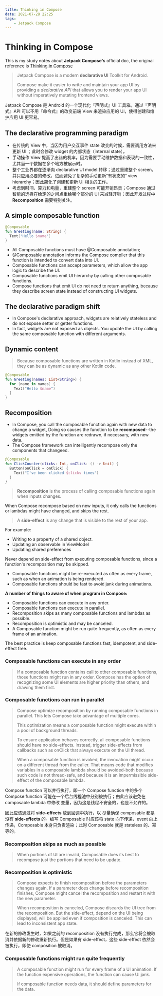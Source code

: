 ```yaml
---
title: Thinking in Compose
date: 2021-07-28 22:25
tags: 
    - Jetpack Compose
---
```


# Thinking in Compose

This is my study notes about **Jetpack Compose's** official doc, the original reference is [Thinking in Compose](https://developer.android.com/jetpack/compose/mental-model)

> Jetpack Compose is a modern **declarative UI** Toolkit for Android.
>
> Compose make it easier to write and maintain your app UI by providing a *declarative API* that allows you to render your app UI without imperatively mutating frontend views.

Jetpack Compose 是 Android 的一个现代化『声明式』UI 工具箱。通过『声明式』API 可以不用『命令式』的改变前端 View 来渲染应用的 UI，使得创建和维护应用 UI 更容易。

## The declarative programming paradigm

- 在传统的 View 中，当因为用户交互事件 state 改变的时候，需要调用方法来更新 UI ；此时会修改 widget 的内部状态（internal state）。
- 手动操作 View 提高了出错的机率，因为需要手动维护数据和表现的一致性，尤其当一个数据在多个地方被展示时。
- 整个工业界都在逐渐向 declarative UI model 转移；通过重建整个 screen，并只应用必要的修改，进而避免了复杂的手动更新”有状态的“ view hierarchy；因此简化了创建和更新 UI 相关的工作。
- 考虑到时间、算力和电量，重建整个 screen 可能开销昂贵；Compose 通过智能的选择在给定的之间点重绘哪个部分的 UI 来减轻开销；因此开发过程中 **Recomposition** 需要特别关注。

## A simple composable function

```kotlin
@Composable
fun Greeting(name: String) {
  Text("Hello $name")
}
```

- All Composable functions must have @Composable annotation;
- @Composable annotation informs the Compose compiler that this function is intended to convert data into UI.
- Composable functions can accept parameters, which allow the app logic to describe the UI.
- Composable functions emit UI hierarchy by calling other composable functions.
- Compose functions that emit UI do not need to return anything, because they describe screen state instead of constructing UI widgets.

## The declarative paradigm shift

- In Compose's declarative approach, widgets are relatively stateless and do not expose setter or getter functions.
- In fact, widgets are not exposed as objects. You update the UI by calling the same composable function with different arguments.

## Dynamic content

> Because composable functions are written in Kotlin instead of XML, they can be as dynamic as any other Kotlin code.

```kotlin
@Composable
fun Greeting(names: List<String>) {
  for (name in names) {
    Text("Hello $name")
  }
}
```

## Recomposition

- In Compose, you call the composable function again with new data to change a widget, Doing so causes the function to be **recomposed**--the widgets emitted by the function are  redrawn, if necessary, with new data.
- The Compose framework can intelligently recompose only the components that changeed.

```kotlin
@Composable
fun ClickCounter(clicks: Int, onClick: () -> Unit) {
  Button(onClick = onClick) {
    Text("I've been clicked $clicks times")
  }
}
```

> **Recomposition** is the process of calling composable functions again when inputs changes.

When Compose recompose based on new inputs, it only calls the functions or lambdas might have changed, and skips the rest.

> A **side-effect** is any change that is visible to the rest of your app.

For example:

- Writing to a property of a shared object.
- Updating an observable in ViewModel
- Updating shared preferences

Never depend on side-effect from executing composable functions, since a function's recomposition may be skipped.

- Composable functions might be re-executed as often as every frame, such as when an animation is being rendered.
- Composable functions should be fast to avoid jank during animations.

**A number of things to aware of when program in Compose:**

- Composable functions can execute in any order.
- Composable functions can execute in parallel.
- Recomposition skips as many composable functions and lambdas as possible.
- Recomposition is optimistic and may be canceled.
- A Composable function might be run quite frequently, as often as every frame of an animation.

The best practice is keep composable functions fast, idempotent, and side-effect free.

### Composable functions can execute in any order

> If a composable function contains call to other composable functions, those functions might run in any order. Compose has the option of recognizing some UI elements are higher priority than others, and drawing them first.

### Composable functions can run in parallel

> Compose optimize recomposition by running composable functions in parallel. This lets Compose take advantage of multiple cores. 
>
> This optimization means a composable function might execute within a pool of background threads.
>
> To ensure application behaves correctly, all composable functions should have no side-effects. Instead, trigger side-effects from callbacks such as onClick that always execute on the UI thread.
>
> When a composable function is invoked, the invocation might occur on a different thread from the caller. That means code that modifies variables in a composable lambda should be avoided-both because such code is not thread-safe, and because it is an impermissible side-effect of the composable lambda.

Compose function 可以并行执行，即一个 Compose function 中的多个 Compose function 可能在一个后台线程池中分别被执行；由此应该避免在 composable lambda 中修改 变量，因为这是线程不安全的，也是不允许的。

因此应该通过将 **side-effects** 放到回调中执行，以 尽量确保 composable 都是没有 **side-effects** 的。编写 Composable 时应该将 state  向下传递，event 向上传递，Composable 本身只负责渲染；此时 Composable 就是 stateless 的、幂等的。

### Recomposition skips as much as possible

> When portions of UI are invalid, Composable does its best to recompose just the portions that need to be update.

### Recomposition is optimistic

> Compose expects to finish recomposition before the parameters changes again. If a parameter does change before recomposition finishes, Compose might cancel the recomposition and restart it with the new parameter.
>
> When recomposition is canceled, Compose discards the UI tree from the recomposition. But the side-effect, depend on the UI being displayed, will be applied even if composition is canceled. This can lead to inconsistent app state.

在新的修改发生时，如果之前的 recomposition 没有执行完成，那么它将会被取消并依据新的修改重新执行。但是如果有 side-effect，这些 side-effect 依然会被执行，即使 composition 被取消。

### Composable functions might run quite frequently

> A composable function might run for every frame of a UI animation. If the function expensive operations, the function can cause UI jank.
>
> If composable function needs data, it should define parameters for the data.